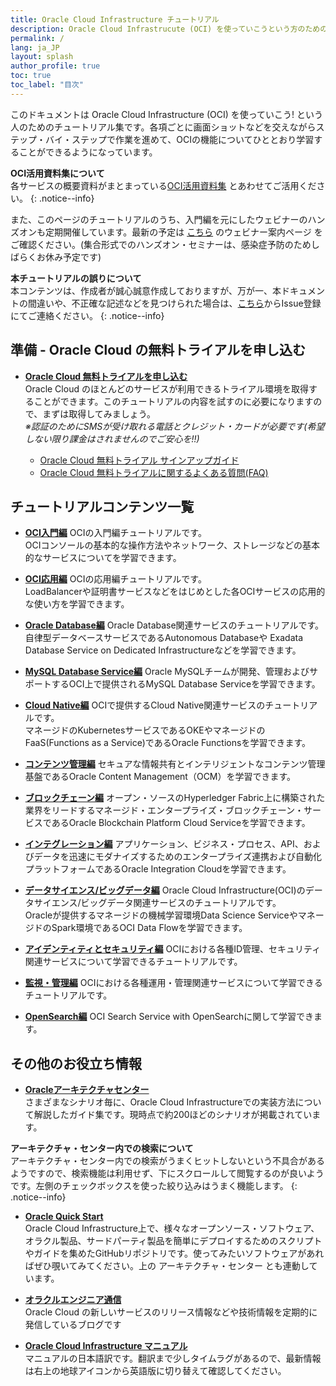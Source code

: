 ```yaml
---
title: Oracle Cloud Infrastructure チュートリアル
description: Oracle Cloud Infrastrucute (OCI) を使っていこうという方のためのチュートリアル集です。初心者の方でも進められるように、画面ショットを交えながら OCI について学習できるようになっています。
permalink: /
lang: ja_JP
layout: splash
author_profile: true
toc: true
toc_label: "目次"
---
```


このドキュメントは Oracle Cloud Infrastructure (OCI) を使っていこう! という人のためのチュートリアル集です。各項ごとに画面ショットなどを交えながらステップ・バイ・ステップで作業を進めて、OCIの機能についてひととおり学習することができるようになっています。

**OCI活用資料集について**  
各サービスの概要資料がまとまっている[OCI活用資料集](https://oracle-japan.github.io/ocidocs/) とあわせてご活用ください。
{: .notice--info}

また、このページのチュートリアルのうち、入門編を元にしたウェビナーのハンズオンも定期開催しています。最新の予定は [こちら](https://go.oracle.com/LP=93447?elqCampaignId=248187#xd_co_f=OTIyMTZlYzQtNGMxMi00YzY2LTg1ZTQtNTVkMGJkOTUwMGY0~) のウェビナー案内ページ をご確認ください。(集合形式でのハンズオン・セミナーは、感染症予防のためしばらくお休み予定です)

**本チュートリアルの誤りについて**  
本コンテンツは、作成者が誠心誠意作成しておりますが、万が一、本ドキュメントの間違いや、不正確な記述などを見つけられた場合は、[こちら](https://github.com/oracle-japan/ocitutorials/issues)からIssue登録にてご連絡ください。
{: .notice--info}

## 準備 - Oracle Cloud の無料トライアルを申し込む
- **[Oracle Cloud 無料トライアルを申し込む](https://cloud.oracle.com/ja_JP/tryit)**  
  Oracle Cloud のほとんどのサービスが利用できるトライアル環境を取得することができます。このチュートリアルの内容を試すのに必要になりますので、まずは取得してみましょう。  
  *※認証のためにSMSが受け取れる電話とクレジット・カードが必要です(希望しない限り課金はされませんのでご安心を!!)*

  - [Oracle Cloud 無料トライアル サインアップガイド](https://faq.oracle.co.jp/app/answers/detail/a_id/6492)  
  - [Oracle Cloud 無料トライアルに関するよくある質問(FAQ)](https://www.oracle.com/jp/cloud/free/faq/)  

## チュートリアルコンテンツ一覧

- **[OCI入門編](/ocitutorials/beginners/)**
OCIの入門編チュートリアルです。  
OCIコンソールの基本的な操作方法やネットワーク、ストレージなどの基本的なサービスについてを学習できます。

- **[OCI応用編](/ocitutorials/intermediates/)**
OCIの応用編チュートリアルです。  
LoadBalancerや証明書サービスなどをはじめとした各OCIサービスの応用的な使い方を学習できます。　　

- **[Oracle Database編](/ocitutorials/database/)**
Oracle Database関連サービスのチュートリアルです。  
自律型データベースサービスであるAutonomous Databaseや Exadata Database Service on Dedicated Infrastructureなどを学習できます。

- **[MySQL Database Service編](/ocitutorials/mysql/)**
Oracle MySQLチームが開発、管理およびサポートするOCI上で提供されるMySQL Database Serviceを学習できます。

- **[Cloud Native編](/ocitutorials/cloud-native/)**
OCIで提供するCloud Native関連サービスのチュートリアルです。    
マネージドのKubernetesサービスであるOKEやマネージドのFaaS(Functions as a Service)であるOracle Functionsを学習できます。

- **[コンテンツ管理編](/ocitutorials/content-management/)**
セキュアな情報共有とインテリジェントなコンテンツ管理基盤であるOracle Content Management（OCM）を学習できます。

- **[ブロックチェーン編](/ocitutorials/blockchain/)**
オープン・ソースのHyperledger Fabric上に構築された業界をリードするマネージド・エンタープライズ・ブロックチェーン・サービスであるOracle Blockchain Platform Cloud Serviceを学習できます。

- **[インテグレーション編](/ocitutorials/integration/)**
アプリケーション、ビジネス・プロセス、API、およびデータを迅速にモダナイズするためのエンタープライズ連携および自動化プラットフォームであるOracle Integration Cloudを学習できます。

- **[データサイエンス/ビッグデータ編](/ocitutorials/datascience/)**
Oracle Cloud Infrastructure(OCI)のデータサイエンス/ビッグデータ関連サービスのチュートリアルです。  
Oracleが提供するマネージドの機械学習環境Data Science ServiceやマネージドのSpark環境であるOCI Data Flowを学習できます。 

- **[アイデンティティとセキュリティ編](/ocitutorials/id-security/)**
OCIにおける各種ID管理、セキュリティ関連サービスについて学習できるチュートリアルです。

- **[監視・管理編](/ocitutorials/management/)**
OCIにおける各種運用・管理関連サービスについて学習できるチュートリアルです。

- **[OpenSearch編](/ocitutorials/opensearch/)** OCI Search Service with OpenSearchに関して学習できます。

## その他のお役立ち情報

- **[Oracleアーキテクチャセンター](https://docs.oracle.com/solutions/?lang=ja)**  
さまざまなシナリオ毎に、Oracle Cloud Infrastructureでの実装方法について解説したガイド集です。現時点で約200ほどのシナリオが掲載されています。

**アーキテクチャ・センター内での検索について**  
アーキテクチャ・センター内での検索がうまくヒットしないという不具合があるようですので、検索機能は利用せず、下にスクロールして閲覧するのが良いようです。左側のチェックボックスを使った絞り込みはうまく機能します。
{: .notice--info}

- **[Oracle Quick Start](https://github.com/oracle-quickstart)**  
Oracle Cloud Infrastructure上で、様々なオープンソース・ソフトウェア、オラクル製品、サードパーティ製品を簡単にデプロイするためのスクリプトやガイドを集めたGitHubリポジトリです。使ってみたいソフトウェアがあればぜひ覗いてみてください。上の アーキテクチャ・センター とも連動しています。

- **[オラクルエンジニア通信](https://blogs.oracle.com/oracle4engineer/)**  
Oracle Cloud の新しいサービスのリリース情報などや技術情報を定期的に発信しているブログです

- **[Oracle Cloud Infrastructure マニュアル](https://docs.cloud.oracle.com/ja-jp/iaas/Content/home.htm)**  
マニュアルの日本語訳です。翻訳まで少しタイムラグがあるので、最新情報は右上の地球アイコンから英語版に切り替えて確認してください。
